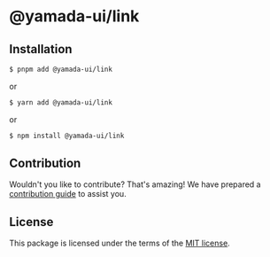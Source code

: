 # @yamada-ui/link

## Installation

```sh
$ pnpm add @yamada-ui/link
```

or

```sh
$ yarn add @yamada-ui/link
```

or

```sh
$ npm install @yamada-ui/link
```

## Contribution

Wouldn't you like to contribute? That's amazing! We have prepared a [contribution guide](https://github.com/yamada-ui/yamada-ui/blob/main/CONTRIBUTING.md) to assist you.

## License

This package is licensed under the terms of the
[MIT license](https://github.com/yamada-ui/yamada-ui/blob/main/LICENSE).

